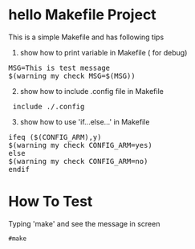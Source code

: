 # hello Makefile Project
This is a simple Makefile and has following tips

1. show how to print variable in Makefile ( for debug)
<pre>
MSG=This is test message
$(warning my check MSG=$(MSG))
</pre>
2. show how to include .config file in Makefile
<pre> include ./.config </pre>
3. show how to use 'if...else...' in Makefile
<pre>
ifeq ($(CONFIG_ARM),y)
$(warning my check CONFIG_ARM=yes)
else
$(warning my check CONFIG_ARM=no)
endif
</pre>

# How To Test
Typing 'make' and see the message in screen

`#make`


